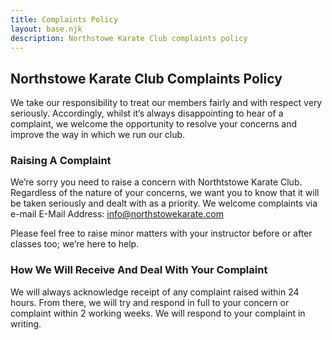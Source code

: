 ```yaml
---
title: Complaints Policy
layout: base.njk
description: Northstowe Karate Club complaints policy
---
```

## Northstowe Karate Club Complaints Policy

We take our responsibility to treat our members fairly and with 
respect very seriously. Accordingly, whilst it’s always disappointing to 
hear of a complaint, we welcome the opportunity to resolve your 
concerns and improve the way in which we run our club.  

### Raising A Complaint 

We’re sorry you need to raise a concern with Northtstowe Karate Club. Regardless of the nature of your concerns, we 
want you to know that it will be taken seriously and dealt with as a priority. We welcome complaints via e-mail
E-Mail Address: info@northstowekarate.com

Please feel free to raise minor matters with your instructor before or after classes too; we’re here to help. 
### How We Will Receive And Deal With Your Complaint 
We will always acknowledge receipt of any complaint raised within 24 hours. From there, we will try and 
respond in full to your concern or complaint within 2 working weeks. We will respond to your complaint in writing. 
